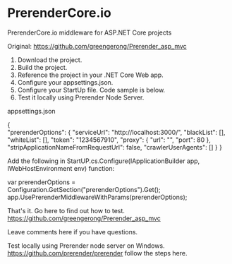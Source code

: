 # PrerenderCore.io
PrerenderCore.io middleware for ASP.NET Core projects

Original: https://github.com/greengerong/Prerender_asp_mvc

1. Download the project. 
2. Build the project. 
3. Reference the project in your .NET Core Web app. 
4. Configure your appsettings.json. 
5. Configure your StartUp file. Code sample is below. 
6. Test it locally using Prerender Node Server. 

appsettings.json

{   
  "prerenderOptions": {
    "serviceUrl": "http://localhost:3000/",
    "blackList": [],
    "whiteList": [],
    "token": "1234567910",
    "proxy": {
      "url": "",
      "port": 80
    },
    "stripApplicationNameFromRequestUrl": false,
    "crawlerUserAgents": []
  }
}


Add the following in StartUP.cs.Configure(IApplicationBuilder app, IWebHostEnvironment env) function: 

var prerenderOptions = Configuration.GetSection("prerenderOptions").Get<PrerenderOptions>();
app.UsePrerenderMiddlewareWithParams(prerenderOptions);
  
That's it. 
Go here to find out how to test. https://github.com/greengerong/Prerender_asp_mvc

Leave comments here if you have questions.





Test locally using Prerender node server on Windows. https://github.com/prerender/prerender
follow the steps here.

  
